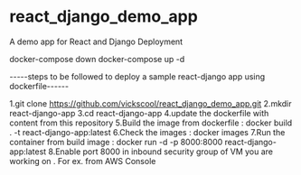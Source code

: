 # react_django_demo_app
A demo app for React and Django Deployment

docker-compose down
docker-compose up -d

-----steps to be followed to deploy a sample react-django app using dockerfile------

1.git clone https://github.com/vickscool/react_django_demo_app.git
2.mkdir react-django-app
3.cd react-django-app
4.update the dockerfile with content from this repository 
5.Build the image from dockerfile : docker build . -t react-django-app:latest
6.Check the images : docker images
7.Run the container from build image : docker run -d -p 8000:8000 react-django-app:latest
8.Enable port 8000 in inbound security group of VM you are working on . For  ex. from AWS Console

